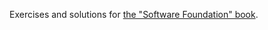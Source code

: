 Exercises and solutions for [the "Software Foundation" book](https://www.cis.upenn.edu/~bcpierce/sf/current/index.html).
